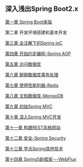 ## 深入浅出Spring Boot2.x

[第一章 Spring Boot来临](https://github.com/Cynaith/Java-Daily-Interview/blob/master/%E6%B7%B1%E5%85%A5%E6%B5%85%E5%87%BASpring%20Boot2.x/1.Spring%20Boot%E6%9D%A5%E4%B8%B4.md)

第二章 开发环境搭建和基本开发

[第三章 全注解下的Spring IoC](https://github.com/Cynaith/Java-Daily-Interview/blob/master/%E6%B7%B1%E5%85%A5%E6%B5%85%E5%87%BASpring%20Boot2.x/3.%E5%85%A8%E6%B3%A8%E8%A7%A3%E4%B8%8B%E7%9A%84Spring%20IoC.md)

[第四章 开始约定编程-Spring AOP]()

[第五章 访问数据库]()

[第六章 聊聊数据库事务处理]()

[第七章 使用性能利器-Redis]()

[第八章 文档数据库-MongoDB]()

[第九章 初始Spring MVC]()

[第十章 深入Spring MVC开发]()

[第十一章 构建REST风格网站]()

[第十二章 安全-Spring Security]()

[第十三章 学点Spring其他技术]()

[第十四章 Spring5新框架---WebFlux]()




